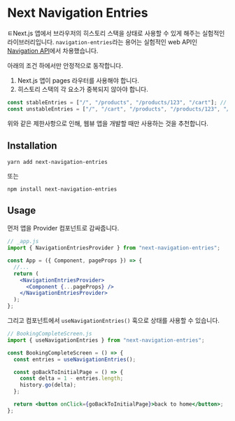 # Next Navigation Entries

ㅌNext.js 앱에서 브라우저의 히스토리 스택을 상태로 사용할 수 있게 해주는 실험적인 라이브러리입니다.
`navigation-entries`라는 용어는 실험적인 web API인 [Navigation API](https://developer.mozilla.org/en-US/docs/Web/API/Navigation_API)에서 차용했습니다.

아래의 조건 하에서만 안정적으로 동작합니다.

1. Next.js 앱이 pages 라우터를 사용해야 합니다.
2. 히스토리 스택의 각 요소가 중복되지 않아야 합니다.

```js
const stableEntries = ["/", "/products", "/products/123", "/cart"]; // ok
const unstableEntries = ["/", "/cart", "/products", "/products/123", "/cart"]; // not ok
```

위와 같은 제한사항으로 인해, 웹뷰 앱을 개발할 때만 사용하는 것을 추천합니다.

## Installation

```
yarn add next-navigation-entries
```

또는

```
npm install next-navigation-entries
```

## Usage

먼저 앱을 Provider 컴포넌트로 감싸줍니다.

```jsx
// _app.js
import { NavigationEntriesProvider } from "next-navigation-entries";

const App = ({ Component, pageProps }) => {
  //...
  return (
    <NavigationEntriesProvider>
      <Component {...pageProps} />
    </NavigationEntriesProvider>
  );
};
```

그리고 컴포넌트에서 `useNavigationEntries()` 훅으로 상태를 사용할 수 있습니다.

```jsx
// BookingCompleteScreen.js
import { useNavigationEntries } from "next-navigation-entries";

const BookingCompleteScreen = () => {
  const entries = useNavigationEntries();

  const goBackToInitialPage = () => {
    const delta = 1 - entries.length;
    history.go(delta);
  };

  return <button onClick={goBackToInitialPage}>back to home</button>;
};
```
